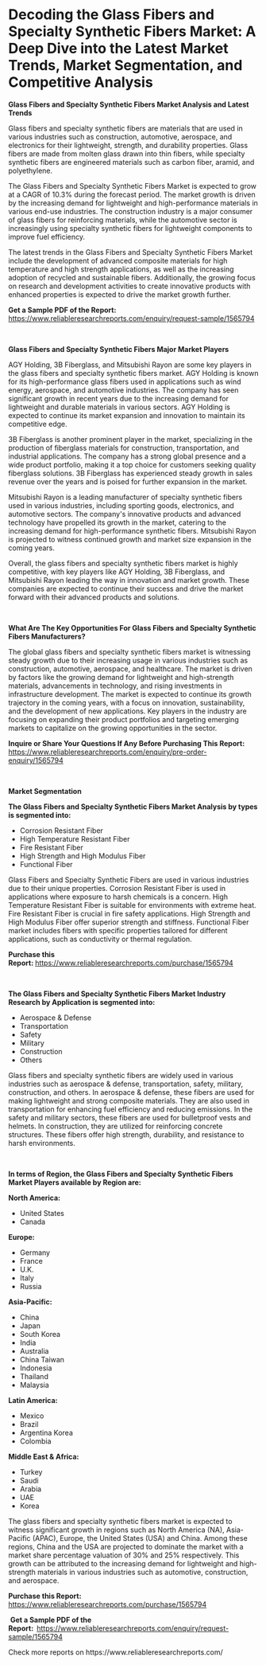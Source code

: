 <p><h1>Decoding the Glass Fibers and Specialty Synthetic Fibers Market: A Deep Dive into the Latest Market Trends, Market Segmentation, and Competitive Analysis</h1></p><p><strong>Glass Fibers and Specialty Synthetic Fibers Market Analysis and Latest Trends</strong></p>
<p><p>Glass fibers and specialty synthetic fibers are materials that are used in various industries such as construction, automotive, aerospace, and electronics for their lightweight, strength, and durability properties. Glass fibers are made from molten glass drawn into thin fibers, while specialty synthetic fibers are engineered materials such as carbon fiber, aramid, and polyethylene.</p><p>The Glass Fibers and Specialty Synthetic Fibers Market is expected to grow at a CAGR of 10.3% during the forecast period. The market growth is driven by the increasing demand for lightweight and high-performance materials in various end-use industries. The construction industry is a major consumer of glass fibers for reinforcing materials, while the automotive sector is increasingly using specialty synthetic fibers for lightweight components to improve fuel efficiency.</p><p>The latest trends in the Glass Fibers and Specialty Synthetic Fibers Market include the development of advanced composite materials for high temperature and high strength applications, as well as the increasing adoption of recycled and sustainable fibers. Additionally, the growing focus on research and development activities to create innovative products with enhanced properties is expected to drive the market growth further.</p></p>
<p><strong>Get a Sample PDF of the Report:&nbsp;</strong> <a href="https://www.reliableresearchreports.com/enquiry/request-sample/1565794">https://www.reliableresearchreports.com/enquiry/request-sample/1565794</a></p>
<p>&nbsp;</p>
<p><strong>Glass Fibers and Specialty Synthetic Fibers Major Market Players</strong></p>
<p><p>AGY Holding, 3B Fiberglass, and Mitsubishi Rayon are some key players in the glass fibers and specialty synthetic fibers market. AGY Holding is known for its high-performance glass fibers used in applications such as wind energy, aerospace, and automotive industries. The company has seen significant growth in recent years due to the increasing demand for lightweight and durable materials in various sectors. AGY Holding is expected to continue its market expansion and innovation to maintain its competitive edge.</p><p>3B Fiberglass is another prominent player in the market, specializing in the production of fiberglass materials for construction, transportation, and industrial applications. The company has a strong global presence and a wide product portfolio, making it a top choice for customers seeking quality fiberglass solutions. 3B Fiberglass has experienced steady growth in sales revenue over the years and is poised for further expansion in the market.</p><p>Mitsubishi Rayon is a leading manufacturer of specialty synthetic fibers used in various industries, including sporting goods, electronics, and automotive sectors. The company's innovative products and advanced technology have propelled its growth in the market, catering to the increasing demand for high-performance synthetic fibers. Mitsubishi Rayon is projected to witness continued growth and market size expansion in the coming years.</p><p>Overall, the glass fibers and specialty synthetic fibers market is highly competitive, with key players like AGY Holding, 3B Fiberglass, and Mitsubishi Rayon leading the way in innovation and market growth. These companies are expected to continue their success and drive the market forward with their advanced products and solutions.</p></p>
<p>&nbsp;</p>
<p><strong>What Are The Key Opportunities For Glass Fibers and Specialty Synthetic Fibers Manufacturers?</strong></p>
<p><p>The global glass fibers and specialty synthetic fibers market is witnessing steady growth due to their increasing usage in various industries such as construction, automotive, aerospace, and healthcare. The market is driven by factors like the growing demand for lightweight and high-strength materials, advancements in technology, and rising investments in infrastructure development. The market is expected to continue its growth trajectory in the coming years, with a focus on innovation, sustainability, and the development of new applications. Key players in the industry are focusing on expanding their product portfolios and targeting emerging markets to capitalize on the growing opportunities in the sector.</p></p>
<p><strong>Inquire or Share Your Questions If Any Before Purchasing This Report:</strong> <a href="https://www.reliableresearchreports.com/enquiry/pre-order-enquiry/1565794">https://www.reliableresearchreports.com/enquiry/pre-order-enquiry/1565794</a></p>
<p>&nbsp;</p>
<p><strong>Market Segmentation</strong></p>
<p><strong>The Glass Fibers and Specialty Synthetic Fibers Market Analysis by types is segmented into:</strong></p>
<p><ul><li>Corrosion Resistant Fiber</li><li>High Temperature Resistant Fiber</li><li>Fire Resistant Fiber</li><li>High Strength and High Modulus Fiber</li><li>Functional Fiber</li></ul></p>
<p><p>Glass Fibers and Specialty Synthetic Fibers are used in various industries due to their unique properties. Corrosion Resistant Fiber is used in applications where exposure to harsh chemicals is a concern. High Temperature Resistant Fiber is suitable for environments with extreme heat. Fire Resistant Fiber is crucial in fire safety applications. High Strength and High Modulus Fiber offer superior strength and stiffness. Functional Fiber market includes fibers with specific properties tailored for different applications, such as conductivity or thermal regulation.</p></p>
<p><strong>Purchase this Report:&nbsp;</strong><a href="https://www.reliableresearchreports.com/purchase/1565794">https://www.reliableresearchreports.com/purchase/1565794</a></p>
<p>&nbsp;</p>
<p><strong>The Glass Fibers and Specialty Synthetic Fibers Market Industry Research by Application is segmented into:</strong></p>
<p><ul><li>Aerospace & Defense</li><li>Transportation</li><li>Safety</li><li>Military</li><li>Construction</li><li>Others</li></ul></p>
<p><p>Glass fibers and specialty synthetic fibers are widely used in various industries such as aerospace & defense, transportation, safety, military, construction, and others. In aerospace & defense, these fibers are used for making lightweight and strong composite materials. They are also used in transportation for enhancing fuel efficiency and reducing emissions. In the safety and military sectors, these fibers are used for bulletproof vests and helmets. In construction, they are utilized for reinforcing concrete structures. These fibers offer high strength, durability, and resistance to harsh environments.</p></p>
<p>&nbsp;</p>
<p><strong>In terms of Region, the Glass Fibers and Specialty Synthetic Fibers Market Players available by Region are:</strong></p>
<p>
    <p> <strong> North America: </strong>
        <ul>
            <li>United States</li>
            <li>Canada</li>
        </ul>
        </p> 
    <p> <strong> Europe: </strong>
        <ul>
            <li>Germany</li>
            <li>France</li>
            <li>U.K.</li>
            <li>Italy</li>
            <li>Russia</li>
        </ul>
        </p> 
    <p> <strong> Asia-Pacific: </strong>
        <ul>
            <li>China</li>
            <li>Japan</li>
            <li>South Korea</li>
            <li>India</li>
            <li>Australia</li>
            <li>China Taiwan</li>
            <li>Indonesia</li>
            <li>Thailand</li>
            <li>Malaysia</li>
        </ul>
        </p> 
    <p> <strong> Latin America: </strong>
        <ul>
            <li>Mexico</li>
            <li>Brazil</li>
            <li>Argentina Korea</li>
            <li>Colombia</li>
        </ul>
        </p> 
    <p> <strong> Middle East & Africa: </strong>
        <ul>
            <li>Turkey</li>
            <li>Saudi</li>
            <li>Arabia</li>
            <li>UAE</li>
            <li>Korea</li>
        </ul>
    </p>
    </p>
<p><p>The glass fibers and specialty synthetic fibers market is expected to witness significant growth in regions such as North America (NA), Asia-Pacific (APAC), Europe, the United States (USA) and China. Among these regions, China and the USA are projected to dominate the market with a market share percentage valuation of 30% and 25% respectively. This growth can be attributed to the increasing demand for lightweight and high-strength materials in various industries such as automotive, construction, and aerospace.</p></p>
<p><strong>Purchase this Report: </strong><a href="https://www.reliableresearchreports.com/purchase/1565794">https://www.reliableresearchreports.com/purchase/1565794</a></p>
<p>&nbsp;<strong>Get a Sample PDF of the Report:&nbsp;&nbsp;</strong><a href="https://www.reliableresearchreports.com/enquiry/request-sample/1565794">https://www.reliableresearchreports.com/enquiry/request-sample/1565794</a></p>
<p><strong></strong></p>
<p>Check more reports on https://www.reliableresearchreports.com/</p>